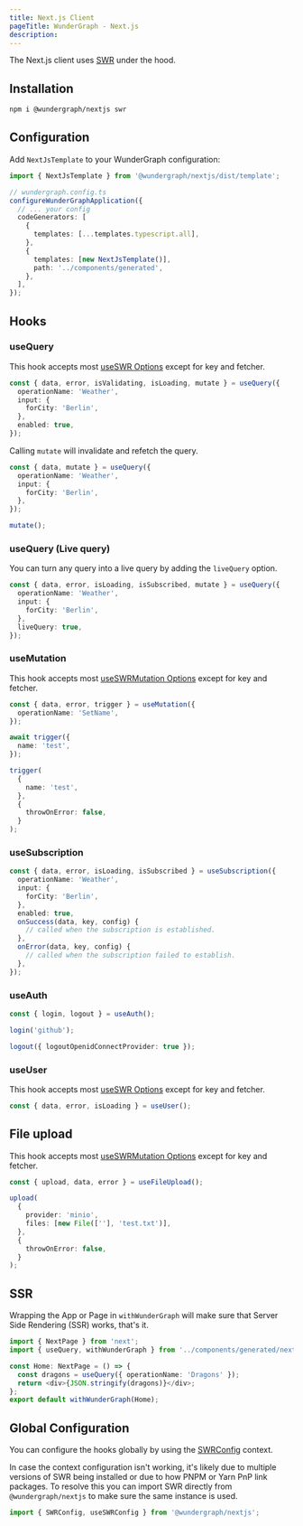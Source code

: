 ```yaml
---
title: Next.js Client
pageTitle: WunderGraph - Next.js
description:
---
```


The Next.js client uses [SWR](/docs/clients-reference/swr) under the hood.

## Installation

```bash
npm i @wundergraph/nextjs swr
```

## Configuration

Add `NextJsTemplate` to your WunderGraph configuration:

```typescript
import { NextJsTemplate } from '@wundergraph/nextjs/dist/template';

// wundergraph.config.ts
configureWunderGraphApplication({
  // ... your config
  codeGenerators: [
    {
      templates: [...templates.typescript.all],
    },
    {
      templates: [new NextJsTemplate()],
      path: '../components/generated',
    },
  ],
});
```

## Hooks

### useQuery

This hook accepts most [useSWR Options](https://swr.vercel.app/docs/options) except for key and fetcher.

```typescript
const { data, error, isValidating, isLoading, mutate } = useQuery({
  operationName: 'Weather',
  input: {
    forCity: 'Berlin',
  },
  enabled: true,
});
```

Calling `mutate` will invalidate and refetch the query.

```typescript
const { data, mutate } = useQuery({
  operationName: 'Weather',
  input: {
    forCity: 'Berlin',
  },
});

mutate();
```

### useQuery (Live query)

You can turn any query into a live query by adding the `liveQuery` option.

```typescript
const { data, error, isLoading, isSubscribed, mutate } = useQuery({
  operationName: 'Weather',
  input: {
    forCity: 'Berlin',
  },
  liveQuery: true,
});
```

### useMutation

This hook accepts most [useSWRMutation Options](https://swr.vercel.app/docs/options) except for key and fetcher.

```typescript
const { data, error, trigger } = useMutation({
  operationName: 'SetName',
});

await trigger({
  name: 'test',
});

trigger(
  {
    name: 'test',
  },
  {
    throwOnError: false,
  }
);
```

### useSubscription

```typescript
const { data, error, isLoading, isSubscribed } = useSubscription({
  operationName: 'Weather',
  input: {
    forCity: 'Berlin',
  },
  enabled: true,
  onSuccess(data, key, config) {
    // called when the subscription is established.
  },
  onError(data, key, config) {
    // called when the subscription failed to establish.
  },
});
```

### useAuth

```typescript
const { login, logout } = useAuth();

login('github');

logout({ logoutOpenidConnectProvider: true });
```

### useUser

This hook accepts most [useSWR Options](https://swr.vercel.app/docs/options) except for key and fetcher.

```typescript
const { data, error, isLoading } = useUser();
```

## File upload

This hook accepts most [useSWRMutation Options](https://swr.vercel.app/docs/options) except for key and fetcher.

```typescript
const { upload, data, error } = useFileUpload();

upload(
  {
    provider: 'minio',
    files: [new File([''], 'test.txt')],
  },
  {
    throwOnError: false,
  }
);
```

## SSR

Wrapping the App or Page in `withWunderGraph` will make sure that Server Side Rendering (SSR) works,
that's it.

```typescript
import { NextPage } from 'next';
import { useQuery, withWunderGraph } from '../components/generated/nextjs';

const Home: NextPage = () => {
  const dragons = useQuery({ operationName: 'Dragons' });
  return <div>{JSON.stringify(dragons)}</div>;
};
export default withWunderGraph(Home);
```

## Global Configuration

You can configure the hooks globally by using the [SWRConfig](https://swr.vercel.app/docs/global-configuration) context.

In case the context configuration isn't working, it's likely due to multiple versions of SWR being installed or due to how PNPM or Yarn PnP link packages.
To resolve this you can import SWR directly from `@wundergraph/nextjs` to make sure the same instance is used.

```ts
import { SWRConfig, useSWRConfig } from '@wundergraph/nextjs';
```
